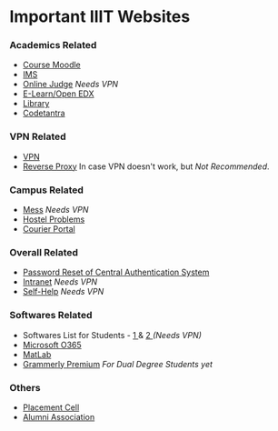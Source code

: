 # Important IIIT Websites

### Academics Related
- [Course Moodle](courses.iiit.ac.in)
- [IMS](ims.iiit.ac.in)
- [Online Judge](oj.iiit.ac.in) _Needs VPN_
- [E-Learn/Open EDX](elearn.iiit.ac.in)
- [Library](library.iiit.ac.in/)
- [Codetantra](https://iiith.codetantra.com/)

### VPN Related
- [VPN](vpn.iiit.ac.in)
- [Reverse Proxy](https://reverseproxy.iiit.ac.in/) In case VPN doesn't work, but _Not Recommended_.

### Campus Related
- [Mess](http://mess.iiit.ac.in/) _Needs VPN_
- [Hostel Problems](http://help.iiit.ac.in/)
- [Courier Portal](http://courier.iiit.ac.in/portal/main1.php)

### Overall Related
- [Password Reset of Central Authentication System](https://passwordreset.iiit.ac.in/)
- [Intranet](intranet.iiit.ac.in) _Needs VPN_
- [Self-Help](http://self-help.iiit.ac.in/) _Needs VPN_

### Softwares Related
- Softwares List for Students \- [ 1 ](http://itinfo.iiit.ac.in/softwares/) & [ 2 ](https://self-help.iiit.ac.in/wiki/index.php/IIIT_Software_Catalog)   _(Needs VPN)_
- [Microsoft O365](http://portal.office.com/)
- [MatLab](https://self-help.iiit.ac.in/wiki/index.php/Matlab_Installation)
- [Grammerly Premium](http://itinfo.iiit.ac.in/softwares/?page_id=1734) _For Dual Degree Students yet_

### Others
- [Placement Cell](https://ims.iiit.ac.in/placements.php)
- [Alumni Association](https://alumni.iiit.ac.in/)
